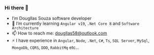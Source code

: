 ### Hi there 👋

- I’m Dougllas Souza software developer
- 🌱 I’m currently learning `Angular v19`, `.Net Core 8` and `Software Architecture`
- 📫 How to reach me: dougllas58@outlook.com
- ⚡ I have experience in `Angular`, `Node`, `.Net`, `C#`, `Ts`, `SQL Server`, `MySql`, `MongoDb`, `CQRS`, `DDD`, `RabbitMq` etc...
